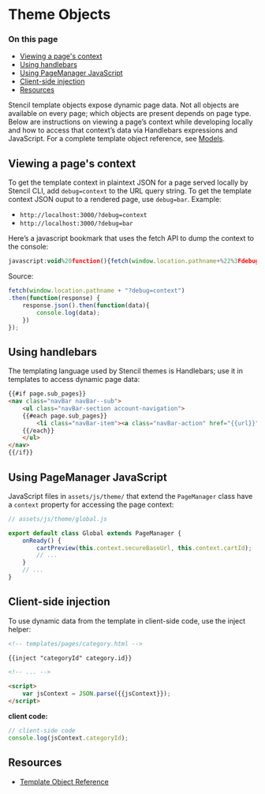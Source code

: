 # Theme Objects

<div class="otp" id="no-index">

### On this page
- [Viewing a page's context](#viewing-a-pages-context)
- [Using handlebars](#using-handlebars)
- [Using PageManager JavaScript](#using-pagemanager-javascript)
- [Client-side injection](#client-side-injection)
- [Resources](#resources)

</div> 

Stencil template objects expose dynamic page data. Not all objects are available on every page; which objects are present depends on page type. Below are instructions on viewing a page’s context while developing locally and how to access that context’s data via Handlebars expressions and JavaScript. For a complete template object reference, see [Models](https://developer.bigcommerce.com/stencil-docs/reference-docs/global-objects-and-properties/models).

## Viewing a page's context

To get the template context in plaintext JSON for a page served locally by Stencil CLI, add `debug=context` to the URL query string. To get the template context JSON ouput to a rendered page, use `debug=bar`. Example:

* `http://localhost:3000/?debug=context`
* `http://localhost:3000/?debug=bar`

Here’s a javascript bookmark that uses the fetch API to dump the context to the console:

```js
javascript:void%20function(){fetch(window.location.pathname+%22%3Fdebug=context%22).then(function(n){n.json().then(function(n){console.log(n)})})}();
```
Source:

```js
fetch(window.location.pathname + "?debug=context")
.then(function(response) {
    response.json().then(function(data){
        console.log(data);
    })
});
```

## Using handlebars

The templating language used by Stencil themes is Handlebars; use it in templates to access dynamic page data:

```html
{{#if page.sub_pages}}
<nav class="navBar navBar--sub">
    <ul class="navBar-section account-navigation">
    {{#each page.sub_pages}}
        <li class="navBar-item"><a class="navBar-action" href="{{url}}">{{title}}</a></li>
    {{/each}}
    </ul>
</nav>
{{/if}}
```

## Using PageManager JavaScript
JavaScript files in `assets/js/theme/` that extend the `PageManager` class have a `context` property for accessing the page context:

```js
// assets/js/theme/global.js

export default class Global extends PageManager {
    onReady() {
        cartPreview(this.context.secureBaseUrl, this.context.cartId);
        // ...
    }
    // ...
}
```

## Client-side injection

To use dynamic data from the template in client-side code, use the inject helper:

```html
<!-- templates/pages/category.html -->

{{inject "categoryId" category.id}}

<!-- ... -->

<script>
    var jsContext = JSON.parse({{jsContext}});
</script>
```
**client code:**

```js
// client-side code
console.log(jsContext.categoryId);
```

## Resources
* [Template Object Reference](https://developer.bigcommerce.com/theme-objects)
